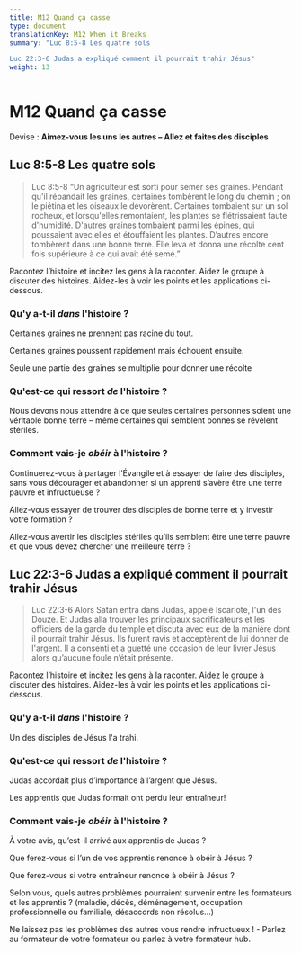 ```yaml
---
title: M12 Quand ça casse
type: document
translationKey: M12 When it Breaks
summary: "Luc 8:5-8 Les quatre sols	

Luc 22:3-6 Judas a expliqué comment il pourrait trahir Jésus"
weight: 13
---
```

# M12 Quand ça casse

Devise : **Aimez-vous les uns les autres – Allez et faites des disciples**

## Luc 8:5-8 Les quatre sols

>   Luc 8:5-8 “Un agriculteur est sorti pour semer ses graines. Pendant qu'il répandait les graines, certaines tombèrent le long du chemin ; on le piétina et les oiseaux le dévorèrent. Certaines tombaient sur un sol rocheux, et lorsqu'elles remontaient, les plantes se flétrissaient faute d'humidité. D'autres graines tombaient parmi les épines, qui poussaient avec elles et étouffaient les plantes. D’autres encore tombèrent dans une bonne terre. Elle leva et donna une récolte cent fois supérieure à ce qui avait été semé.”

Racontez l’histoire et incitez les gens à la raconter. Aidez le groupe à discuter des histoires. Aidez-les à voir les points et les applications ci-dessous.

### Qu'y a-t-il *dans* l'histoire ?

Certaines graines ne prennent pas racine du tout.

Certaines graines poussent rapidement mais échouent ensuite.

Seule une partie des graines se multiplie pour donner une récolte

### Qu'est-ce qui ressort *de* l'histoire ?

Nous devons nous attendre à ce que seules certaines personnes soient une véritable bonne terre – même certaines qui semblent bonnes se révèlent stériles.

### Comment vais-je *obéir* à l'histoire ?

Continuerez-vous à partager l’Évangile et à essayer de faire des disciples, sans vous décourager et abandonner si un apprenti s’avère être une terre pauvre et infructueuse ?

Allez-vous essayer de trouver des disciples de bonne terre et y investir votre formation ?

Allez-vous avertir les disciples stériles qu’ils semblent être une terre pauvre et que vous devez chercher une meilleure terre ?

## Luc 22:3-6 Judas a expliqué comment il pourrait trahir Jésus

>   Luc 22:3-6 Alors Satan entra dans Judas, appelé Iscariote, l'un des Douze. Et Judas alla trouver les principaux sacrificateurs et les officiers de la garde du temple et discuta avec eux de la manière dont il pourrait trahir Jésus. Ils furent ravis et acceptèrent de lui donner de l'argent. Il a consenti et a guetté une occasion de leur livrer Jésus alors qu’aucune foule n’était présente.

Racontez l’histoire et incitez les gens à la raconter. Aidez le groupe à discuter des histoires. Aidez-les à voir les points et les applications ci-dessous.

### Qu'y a-t-il *dans* l'histoire ?

Un des disciples de Jésus l'a trahi.

### Qu'est-ce qui ressort *de* l'histoire ?

Judas accordait plus d’importance à l’argent que Jésus.

Les apprentis que Judas formait ont perdu leur entraîneur!

### Comment vais-je *obéir* à l'histoire ?

À votre avis, qu’est-il arrivé aux apprentis de Judas ?

Que ferez-vous si l’un de vos apprentis renonce à obéir à Jésus ?

Que ferez-vous si votre entraîneur renonce à obéir à Jésus ?

Selon vous, quels autres problèmes pourraient survenir entre les formateurs et les apprentis ? (maladie, décès, déménagement, occupation professionnelle ou familiale, désaccords non résolus...)

Ne laissez pas les problèmes des autres vous rendre infructueux ! - Parlez au formateur de votre formateur ou parlez à votre formateur hub.

